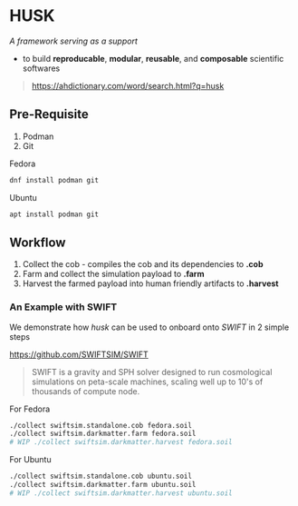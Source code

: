 # HUSK
*A framework serving as a support*

* to build **reproducable**, **modular**, **reusable**, and **composable** scientific softwares

> https://ahdictionary.com/word/search.html?q=husk


## Pre-Requisite
1. Podman
2. Git

Fedora
```bash
dnf install podman git
```

Ubuntu
```bash
apt install podman git
```

## Workflow
1. Collect the cob - compiles the cob and its dependencies to **.cob**
2. Farm and collect the simulation payload to **.farm**
3. Harvest the farmed payload into human friendly artifacts to **.harvest**

### An Example with SWIFT

We demonstrate how *husk* can be used to onboard onto *SWIFT* in 2 simple steps

https://github.com/SWIFTSIM/SWIFT

> SWIFT is a gravity and SPH solver designed to run cosmological simulations on peta-scale machines, scaling well up to 10's of thousands of compute node.

For Fedora
```bash
./collect swiftsim.standalone.cob fedora.soil
./collect swiftsim.darkmatter.farm fedora.soil
# WIP ./collect swiftsim.darkmatter.harvest fedora.soil
```
For Ubuntu
```bash
./collect swiftsim.standalone.cob ubuntu.soil
./collect swiftsim.darkmatter.farm ubuntu.soil
# WIP ./collect swiftsim.darkmatter.harvest ubuntu.soil
```